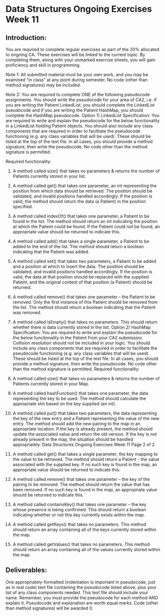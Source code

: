 # Data Structures Ongoing Exercises Week 11

## Introduction:

You are required to complete regular exercises as part of the 20% allocated to ongoing CA. These exercises will be linked
to the current topic. By completing them, along with your unmarked exercise sheets, you will gain proficiency and skill in
programming.

Note 1: All submitted material must be your own work, and you may be examined “in class” at any point during
semester. No code (other than method signatures) may be included.

Note 2: You are required to complete ONE of the following pseudocode assignments. You should write the pseudocode
for your area of CA2, i.e. if you are writing the Patient LinkedList, you should complete the LinkedList pseudocode and if
you are writing the Patient HashMap, you should complete the HashMap pseudocode.
Option 1) LinkedList Specification:
You are required to write and explain the pseudocode for the below functionality in a LinkedList holding Patient
objects. You should also include any class components that are required in order to facilitate the pseudocode
functioning (e.g. any class variables that will be used). These should be listed at the top of the text file. In all cases, you
should provide a method signature, then write the pseudocode. No code other than the method signature is permitted.

Required functionality:

1. A method called size() that takes no parameters & returns the number of Patients currently stored in your list.

2. A method called get() that takes one parameter, an int representing the position from which data should be
retrieved. The position should be validated, and invalid positions handled accordingly.
If the position is valid, the method should return the data (a Patient) in the position specified.

3. A method called indexOf() that takes one parameter, a Patient to be found in the list. The method should return
an int indicating the position at which the Patient could be found. If the Patient could not be found, an
appropriate value should be returned to indicate this.

4. A method called add() that takes a single parameter, a Patient to be added to the end of the list.
The method should return a boolean indicating that the Patient was added.

5. A method called set() that takes two parameters, a Patient to be added and a position at which to insert the
data. The position should be validated, and invalid positions handled accordingly.
If the position is valid, the data at that position should be replaced with the supplied Patient, and the original
content of that position (a Patient) should be returned.

6. A method called remove() that takes one parameter – the Patient to be removed. Only the first instance of this
Patient should be removed from the list.
The method should return a boolean indicating that the Patient was removed.

7. A method called isEmpty() that takes no parameters. This should return whether there is data currently stored
in the list.
Option 2) HashMap Specification:
You are required to write and explain the pseudocode for the below functionality in the Patient from your CA2
submission. Collision resolution should not be included in your logic.
You should include any class components that are required in order to facilitate the pseudocode functioning (e.g. any
class variables that will be used). These should be listed at the top of the text file. In all cases, you should provide a
method signature, then write the pseudocode. No code other than the method signature is permitted.
Required functionality:

1. A method called size() that takes no parameters & returns the number of Patients currently stored in your Map.

2. A method called hashFunction() that takes one parameter, the data representing the key to be used. The
method should calculate the appropriate slot based on the key supplied (an int).

3. A method called put() that takes two parameters, the data representing the key of the new entry and a Patient
representing the value of the new entry. The method should add the new pairing to the map in an appropriate
location. If the key is already present, the method should update the associated value and return the old
version. If the key is not already present in the map, the situation should be handled appropriately.
Data Structures Ongoing Exercises Week 11
Page 2 of 2

4. A method called get() that takes a single parameter, the key mapping to the value to be retrieved.
The method should return a Patient - the value associated with the supplied key. If no such key is found in the
map, an appropriate value should be returned to indicate this.

5. A method called remove() that takes one parameter – the key of the pairing to be removed.
The method should return the value that has been removed. If no such key is found in the map, an appropriate
value should be returned to indicate this.

6. A method called containsKey() that takes one parameter – the key whose presence is being confirmed. This
should return a boolean indicating whether or not this key currently exists within the map.

7. A method called getKeys() that takes no parameters.
This method should return an array containing all of the keys currently stored within the map.

8. A method called getValues() that takes no parameters.
This method should return an array containing all of the values currently stored within the map.

## Deliverables:

One appropriately-formatted (indentation is important in pseudocode, just as in real code) text file containing the
pseudocode listed above, plus your list of any class components needed. This text file should include your name.
Remember, you must provide the pseudocode for each method AND explain it. Pseudocode and explanation are worth
equal marks. Code (other than method signatures) will be awarded 0.
